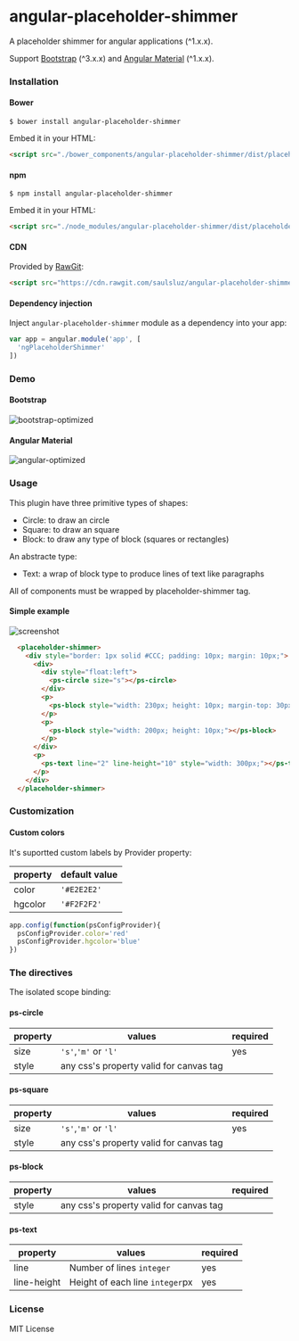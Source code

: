 # angular-placeholder-shimmer

A placeholder shimmer for angular applications (^1.x.x).

Support [Bootstrap](https://getbootstrap.com/) (^3.x.x) and [Angular Material](https://material.angularjs.org/) (^1.x.x).

### Installation

#### Bower

`$ bower install angular-placeholder-shimmer`

Embed it in your HTML:

```html
<script src="./bower_components/angular-placeholder-shimmer/dist/placeholder-shimmer.min.js"></script>
```

#### npm

`$ npm install angular-placeholder-shimmer`

Embed it in your HTML:

```html
<script src="./node_modules/angular-placeholder-shimmer/dist/placeholder-shimmer.min.js"></script>
```

#### CDN

Provided by [RawGit](https://rawgit.com/):

```html
<script src="https://cdn.rawgit.com/saulsluz/angular-placeholder-shimmer/594a8fe7/js/placeholder-shimmer.js"></script>
```

#### Dependency injection

Inject `angular-placeholder-shimmer` module as a dependency into your app:

```js
var app = angular.module('app', [
  'ngPlaceholderShimmer'
])
```
### Demo

#### Bootstrap
![bootstrap-optimized](https://user-images.githubusercontent.com/2475044/28689869-7e7592d0-72ed-11e7-85a8-67e466a4a365.gif)

#### Angular Material
![angular-optimized](https://user-images.githubusercontent.com/2475044/28689868-7e71196c-72ed-11e7-9b4a-6bf2f4b6ab8b.gif)

### Usage

This plugin have three primitive types of shapes:

- Circle: to draw an circle
- Square: to draw an square
- Block: to draw any type of block (squares or rectangles)

An abstracte type:

- Text: a wrap of block type to produce lines of text like paragraphs

All of components must be wrapped by placeholder-shimmer tag.

#### Simple example

![screenshot](https://user-images.githubusercontent.com/2475044/28691300-cd0df5c2-72f2-11e7-97ff-5b15c4b7020a.png)

```html
  <placeholder-shimmer>
    <div style="border: 1px solid #CCC; padding: 10px; margin: 10px;">
      <div>
        <div style="float:left">
          <ps-circle size="s"></ps-circle>
        </div>
        <p>
          <ps-block style="width: 230px; height: 10px; margin-top: 30px;"></ps-block>
        </p>
        <p>
          <ps-block style="width: 200px; height: 10px;"></ps-block>
        </p>
      </div>
      <p>
        <ps-text line="2" line-height="10" style="width: 300px;"></ps-text>
      </p>
    </div>
  </placeholder-shimmer>
```

### Customization

#### Custom colors

It's suportted custom labels by Provider property:

|   property       |          default value             |
| ---------------- | ---------------------------------- |
| color     | `'#E2E2E2'` |
| hgcolor   | `'#F2F2F2'` |

```js
app.config(function(psConfigProvider){
  psConfigProvider.color='red'
  psConfigProvider.hgcolor='blue'
})
```

### The directives

The isolated scope binding:

#### ps-circle

|          property      |             values           | required |
| ---------------------- | ------------------------------------- | -------- |
| size                   |           `'s'`,`'m'` or `'l'`        |   yes    |
| style                  | any css's property valid for canvas tag |          |

#### ps-square

|          property      |             values           | required |
| ---------------------- | ------------------------------------- | -------- |
| size                   |           `'s'`,`'m'` or `'l'`        |   yes    |
| style                  | any css's property valid for canvas tag |          |

#### ps-block

|          property      |             values           | required |
| ---------------------- | ------------------------------------- | -------- |
| style                  | any css's property valid for canvas tag |          |

#### ps-text

|          property      |             values           | required |
| ---------------------- | ------------------------------------- | -------- |
| line                  | Number of lines `integer` |     yes     |
| line-height           | Height of each line `integer`px |     yes     |


### License

MIT License
